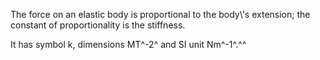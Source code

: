 The force on an elastic body is proportional to the body\\'s extension;
the constant of proportionality is the stiffness.

It has symbol k, dimensions MT^-2^ and SI unit Nm^-1^.^^
